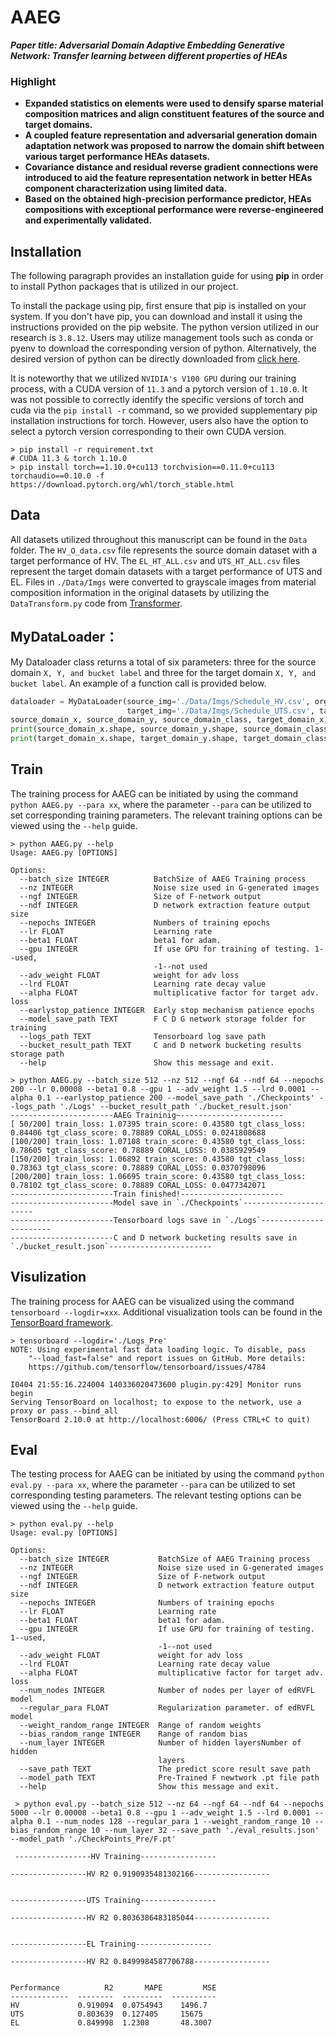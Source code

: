 # AAEG

***Paper title: Adversarial Domain Adaptive Embedding Generative Network: Transfer learning between different properties of HEAs***

### Highlight

- **Expanded statistics on elements were used to densify sparse material composition matrices and align constituent features of the source and target domains.**
- **A coupled feature representation and adversarial generation domain adaptation network was proposed to narrow the domain shift between various target performance HEAs datasets.**
- **Covariance distance and residual reverse gradient connections were introduced to aid the feature representation network in better HEAs component characterization using limited data.**
- **Based on the obtained high-precision performance predictor, HEAs compositions with exceptional performance were reverse-engineered and experimentally validated.**

## Installation

The following paragraph provides an installation guide for using **pip** in order to install Python packages that is utilized in our project.

To install the package using pip, first ensure that pip is installed on your system. If you don't have pip, you can download and install it using the instructions provided on the pip website. The python version utilized in our research is `3.8.12`. Users may utilize management tools such as conda or pyenv to download the corresponding version of python. Alternatively, the desired version of python can be directly downloaded from [click here]( https://www.python.org/downloads/release/python-3812/).

It is noteworthy that we utilized `NVIDIA's V100 GPU` during our training process, with a CUDA version of `11.3` and a pytorch version of `1.10.0`. It was not possible to correctly identify the specific versions of torch and cuda via the `pip install -r` command, so we provided supplementary pip installation instructions for torch. However, users also have the option to select a pytorch version corresponding to their own CUDA version.

``` shell
> pip install -r requirement.txt
# CUDA 11.3 & torch 1.10.0
> pip install torch==1.10.0+cu113 torchvision==0.11.0+cu113 torchaudio==0.10.0 -f https://download.pytorch.org/whl/torch_stable.html
```

## Data

All datasets utilized throughout this manuscript can be found in the `Data` folder. The `HV_O_data.csv` file represents the source domain dataset with a target performance of HV. The `EL_HT_ALL.csv` and `UTS_HT_ALL.csv` files represent the target domain datasets with a target performance of UTS and EL. Files in `./Data/Imgs` were converted to grayscale images from material composition information in the original datasets by utilizing the `DataTransform.py` code from [Transformer](https://github.com/yuyouyu32/MCVN/blob/main/Data/DataTransform.py).

## MyDataLoader：

My Dataloader class returns a total of six parameters: three for the source domain `X, Y, and bucket label` and three for the target domain `X, Y, and bucket label`. An example of a function call is provided below.

```python
dataloader = MyDataLoader(source_img='./Data/Imgs/Schedule_HV.csv', orginal_data='./Data/HV_O_data.csv', targets='Hardness (HV)',
                          target_img='./Data/Imgs/Schedule_UTS.csv', target_data='./Data/UTS_HT_ALL.csv', t_target='UTS')
source_domain_x, source_domain_y, source_domain_class, target_domain_x, target_domain_y, target_domain_class = dataloader.get_dataset(if_norm=True, get_scaler=False)
print(source_domain_x.shape, source_domain_y.shape, source_domain_class.shape)
print(target_domain_x.shape, target_domain_y.shape, target_domain_class.shape)
```

## Train

The training process for AAEG can be initiated by using the command `python AAEG.py --para xx`, where the parameter `--para` can be utilized to set corresponding training parameters. The relevant training options can be viewed using the `--help` guide.

```shell
> python AAEG.py --help
Usage: AAEG.py [OPTIONS]

Options:
  --batch_size INTEGER          BatchSize of AAEG Training process
  --nz INTEGER                  Noise size used in G-generated images
  --ngf INTEGER                 Size of F-network output
  --ndf INTEGER                 D network extraction feature output size
  --nepochs INTEGER             Numbers of training epochs
  --lr FLOAT                    Learning rate
  --beta1 FLOAT                 beta1 for adam.
  --gpu INTEGER                 If use GPU for training of testing. 1--used,
                                -1--not used
  --adv_weight FLOAT            weight for adv loss
  --lrd FLOAT                   Learning rate decay value
  --alpha FLOAT                 multiplicative factor for target adv. loss
  --earlystop_patience INTEGER  Early stop mechanism patience epochs
  --model_save_path TEXT        F C D G network storage folder for training
  --logs_path TEXT              Tensorboard log save path
  --bucket_result_path TEXT     C and D network bucketing results storage path
  --help                        Show this message and exit.
  
> python AAEG.py --batch_size 512 --nz 512 --ngf 64 --ndf 64 --nepochs 200 --lr 0.00008 --beta1 0.8 --gpu 1 --adv_weight 1.5 --lrd 0.0001 --alpha 0.1 --earlystop_patience 200 --model_save_path './Checkpoints' --logs_path './Logs' --bucket_result_path './bucket_result.json'
-----------------------AAEG Traininig~-----------------------
[ 50/200] train_loss: 1.07395 train_score: 0.43580 tgt_class_loss: 0.84406 tgt_class_score: 0.78889 CORAL_LOSS: 0.0241808688 
[100/200] train_loss: 1.07108 train_score: 0.43580 tgt_class_loss: 0.78605 tgt_class_score: 0.78889 CORAL_LOSS: 0.0385929549 
[150/200] train_loss: 1.06892 train_score: 0.43580 tgt_class_loss: 0.78363 tgt_class_score: 0.78889 CORAL_LOSS: 0.0370798096 
[200/200] train_loss: 1.06695 train_score: 0.43580 tgt_class_loss: 0.78102 tgt_class_score: 0.78889 CORAL_LOSS: 0.0477342071 
-----------------------Train finished!-----------------------
-----------------------Model save in `./Checkpoints`-----------------------
-----------------------Tensorboard logs save in `./Logs`-----------------------
-----------------------C and D network bucketing results save in `./bucket_result.json`-----------------------
```

## Visulization

The training process for AAEG can be visualized using the command `tensorboard --logdir=xxx`. Additional visualization tools can be found in the [TensorBoard framework](https://www.tensorflow.org/tensorboard).

```shell
> tensorboard --logdir='./Logs_Pre'
NOTE: Using experimental fast data loading logic. To disable, pass
    "--load_fast=false" and report issues on GitHub. More details:
    https://github.com/tensorflow/tensorboard/issues/4784

I0404 21:55:16.224004 140336020473600 plugin.py:429] Monitor runs begin
Serving TensorBoard on localhost; to expose to the network, use a proxy or pass --bind_all
TensorBoard 2.10.0 at http://localhost:6006/ (Press CTRL+C to quit)
```



## Eval

The testing process for AAEG can be initiated by using the command `python eval.py --para xx`, where the parameter `--para` can be utilized to set corresponding testing parameters. The relevant testing options can be viewed using the `--help` guide.

```shell
> python eval.py --help
Usage: eval.py [OPTIONS]

Options:
  --batch_size INTEGER           BatchSize of AAEG Training process
  --nz INTEGER                   Noise size used in G-generated images
  --ngf INTEGER                  Size of F-network output
  --ndf INTEGER                  D network extraction feature output size
  --nepochs INTEGER              Numbers of training epochs
  --lr FLOAT                     Learning rate
  --beta1 FLOAT                  beta1 for adam.
  --gpu INTEGER                  If use GPU for training of testing. 1--used,
                                 -1--not used
  --adv_weight FLOAT             weight for adv loss
  --lrd FLOAT                    Learning rate decay value
  --alpha FLOAT                  multiplicative factor for target adv. loss
  --num_nodes INTEGER            Number of nodes per layer of edRVFL model
  --regular_para FLOAT           Regularization parameter. of edRVFL model
  --weight_random_range INTEGER  Range of random weights
  --bias_random_range INTEGER    Range of random bias
  --num_layer INTEGER            Number of hidden layersNumber of hidden
                                 layers
  --save_path TEXT               The predict score result save path
  --model_path TEXT              Pre-Trained F newtwork .pt file path
  --help                         Show this message and exit.
  
 > python eval.py --batch_size 512 --nz 64 --ngf 64 --ndf 64 --nepochs 5000 --lr 0.00008 --beta1 0.8 --gpu 1 --adv_weight 1.5 --lrd 0.0001 --alpha 0.1 --num_nodes 128 --regular_para 1 --weight_random_range 10 --bias_random_range 10 --num_layer 32 --save_path './eval_results.json' --model_path './CheckPoints_Pre/F.pt'
 
 -----------------HV Training-----------------

-----------------HV R2 0.9190935481302166-----------------


-----------------UTS Training-----------------

-----------------HV R2 0.8036386483185044-----------------


-----------------EL Training-----------------

-----------------HV R2 0.8499984587706788-----------------


Performance          R2       MAPE         MSE
-------------  --------  ---------  ----------
HV             0.919094  0.0754943    1496.7
UTS            0.803639  0.127405     15675
EL             0.849998  1.2308       48.3007
```

